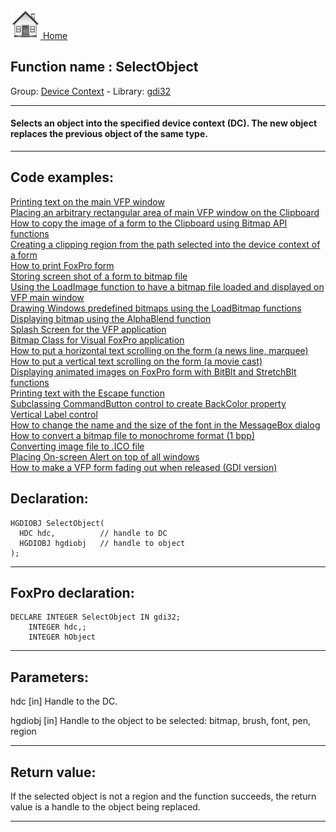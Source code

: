 [<img src="../../images/home.png"> Home ](https://github.com/VFPX/Win32API)  

## Function name : SelectObject
Group: [Device Context](../../functions_group.md#Device_Context)  -  Library: [gdi32](../../Libraries.md#gdi32)  
***  


#### Selects an object into the specified device context (DC). The new object replaces the previous object of the same type.

***  


## Code examples:
[Printing text on the main VFP window](../../samples/sample_035.md)  
[Placing an arbitrary rectangular area of main VFP window on the Clipboard](../../samples/sample_081.md)  
[How to copy the image of a form to the Clipboard using Bitmap API functions](../../samples/sample_091.md)  
[Creating a clipping region from the path selected into the device context of a form](../../samples/sample_144.md)  
[How to print FoxPro form](../../samples/sample_158.md)  
[Storing screen shot of a form to bitmap file](../../samples/sample_187.md)  
[Using the LoadImage function to have a bitmap file loaded and displayed on VFP main window](../../samples/sample_210.md)  
[Drawing Windows predefined bitmaps using the LoadBitmap functions](../../samples/sample_253.md)  
[Displaying bitmap using the AlphaBlend function](../../samples/sample_293.md)  
[Splash Screen for the VFP application](../../samples/sample_294.md)  
[Bitmap Class for Visual FoxPro application](../../samples/sample_295.md)  
[How to put a horizontal text scrolling on the form (a news line, marquee)](../../samples/sample_352.md)  
[How to put a vertical text scrolling on the form (a movie cast)](../../samples/sample_354.md)  
[Displaying animated images on FoxPro form with BitBlt and StretchBlt functions](../../samples/sample_355.md)  
[Printing text with the Escape function](../../samples/sample_357.md)  
[Subclassing CommandButton control to create BackColor property](../../samples/sample_392.md)  
[Vertical Label control](../../samples/sample_398.md)  
[How to change the name and the size of the font in the MessageBox dialog](../../samples/sample_434.md)  
[How to convert a bitmap file to monochrome format (1 bpp)](../../samples/sample_493.md)  
[Converting image file to .ICO file](../../samples/sample_503.md)  
[Placing On-screen Alert on top of all windows](../../samples/sample_504.md)  
[How to make a VFP form fading out when released (GDI version)](../../samples/sample_528.md)  

## Declaration:
```foxpro  
HGDIOBJ SelectObject(
  HDC hdc,          // handle to DC
  HGDIOBJ hgdiobj   // handle to object
);  
```  
***  


## FoxPro declaration:
```foxpro  
DECLARE INTEGER SelectObject IN gdi32;
	INTEGER hdc,;
	INTEGER hObject  
```  
***  


## Parameters:
hdc 
[in] Handle to the DC. 

hgdiobj 
[in] Handle to the object to be selected: bitmap, brush, font, pen, region  
***  


## Return value:
If the selected object is not a region and the function succeeds, the return value is a handle to the object being replaced.  
***  

